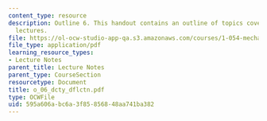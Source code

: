 ```yaml
---
content_type: resource
description: Outline 6. This handout contains an outline of topics covered in course
  lectures.
file: https://ol-ocw-studio-app-qa.s3.amazonaws.com/courses/1-054-mechanics-and-design-of-concrete-structures-spring-2004/595a606abc6a3f85856848aa741ba382_o_06_dcty_dflctn.pdf
file_type: application/pdf
learning_resource_types:
- Lecture Notes
parent_title: Lecture Notes
parent_type: CourseSection
resourcetype: Document
title: o_06_dcty_dflctn.pdf
type: OCWFile
uid: 595a606a-bc6a-3f85-8568-48aa741ba382
---
```

